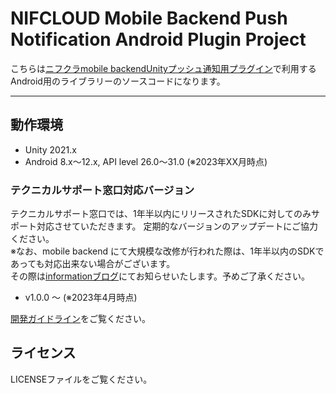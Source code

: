 # NIFCLOUD Mobile Backend Push Notification Android Plugin Project

こちらは[ニフクラmobile backendUnityプッシュ通知用プラグイン](https://github.com/NIFCLOUD-mbaas/ncmb_unity_push_plugin)で利用するAndroid用のライブラリーのソースコードになります。

---
## 動作環境

- Unity 2021.x
- Android 8.x〜12.x, API level 26.0〜31.0
(※2023年XX月時点)


### テクニカルサポート窓口対応バージョン

テクニカルサポート窓口では、1年半以内にリリースされたSDKに対してのみサポート対応させていただきます。
定期的なバージョンのアップデートにご協力ください。  
※なお、mobile backend にて大規模な改修が行われた際は、1年半以内のSDKであっても対応出来ない場合がございます。  
その際は[informationブログ](https://mbaas.nifcloud.com/info/)にてお知らせいたします。予めご了承ください。  

- v1.0.0 ～ (※2023年4月時点)

[開発ガイドライン](https://mbaas.nifcloud.com/doc/current/common/dev_guide.html#SDK%E3%81%AB%E3%81%A4%E3%81%84%E3%81%A6)をご覧ください。


## ライセンス

LICENSEファイルをご覧ください。
